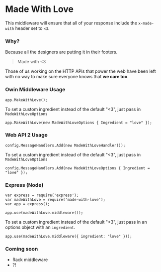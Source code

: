 # Made With Love

This middleware will ensure that all of your response include the `x-made-with` header set to `<3`.

### Why?

Because all the designers are putting it in their footers.

> Made with <3

Those of us working on the HTTP APIs that power the web have been left with no way to make sure everyone knows that **we care too**.

### Owin Middleware Usage

    app.MakeWithLove();

To set a custom ingredient instead of the default "<3", just pass in `MadeWithLoveOptions`

    app.MakeWithLove(new MadeWithLoveOptions { Ingredient = "love" });

### Web API 2 Usage

    config.MessageHandlers.Add(new MadeWithLoveHandler());

To set a custom ingredient instead of the default "<3", just pass in `MadeWithLoveOptions`

    config.MessageHandlers.Add(new MadeWithLoveOptions { Ingredient = "love" });

### Express (Node)

    var express = require('express');
    var madeWithLove = require('made-with-love');
    var app = express();

    app.use(madeWithLove.middleware());
 
To set a custom ingredient instead of the default "<3", just pass in an options object with an `ingredient`. 

    app.use(madeWithLove.middleware({ ingredient: "love" }));

### Coming soon

- Rack middleware
- ?!
